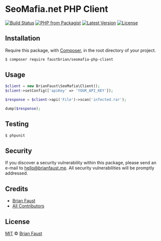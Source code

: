 # SeoMafia.net PHP Client

[![Build Status](https://img.shields.io/travis/faustbrian/SeoMafia.net-PHP-Client/master.svg?style=flat-square)](https://travis-ci.org/faustbrian/SeoMafia.net-PHP-Client)
[![PHP from Packagist](https://img.shields.io/packagist/php-v/faustbrian/seomafia-php-client.svg?style=flat-square)]()
[![Latest Version](https://img.shields.io/github/release/faustbrian/SeoMafia.net-PHP-Client.svg?style=flat-square)](https://github.com/faustbrian/SeoMafia.net-PHP-Client/releases)
[![License](https://img.shields.io/packagist/l/faustbrian/SeoMafia.net-PHP-Client.svg?style=flat-square)](https://packagist.org/packages/faustbrian/SeoMafia.net-PHP-Client)

## Installation

Require this package, with [Composer](https://getcomposer.org/), in the root directory of your project.

```bash
$ composer require faustbrian/seomafia-php-client
```

## Usage

```php
$client = new BrianFaust\SeoMafia\Client();
$client->setConfig(['apiKey' => 'YOUR_API_KEY']);

$response = $client->api('File')->scan('infected.rar');

dump($response);
```

## Testing

``` bash
$ phpunit
```

## Security

If you discover a security vulnerability within this package, please send an e-mail to hello@brianfaust.me. All security vulnerabilities will be promptly addressed.

## Credits

- [Brian Faust](https://github.com/faustbrian)
- [All Contributors](../../contributors)

## License

[MIT](LICENSE) © [Brian Faust](https://brianfaust.me)
